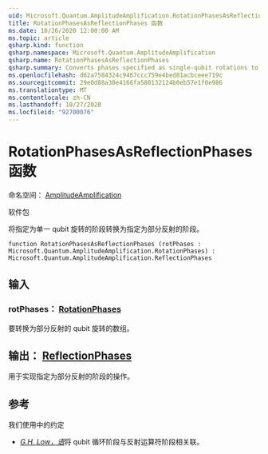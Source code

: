 ```yaml
---
uid: Microsoft.Quantum.AmplitudeAmplification.RotationPhasesAsReflectionPhases
title: RotationPhasesAsReflectionPhases 函数
ms.date: 10/26/2020 12:00:00 AM
ms.topic: article
qsharp.kind: function
qsharp.namespace: Microsoft.Quantum.AmplitudeAmplification
qsharp.name: RotationPhasesAsReflectionPhases
qsharp.summary: Converts phases specified as single-qubit rotations to phases specified as partial reflections.
ms.openlocfilehash: d62a7584324c9467ccc759e4bed81acbceee719c
ms.sourcegitcommit: 29e0d88a30e4166fa580132124b0eb57e1f0e986
ms.translationtype: MT
ms.contentlocale: zh-CN
ms.lasthandoff: 10/27/2020
ms.locfileid: "92700076"
---
```

# <a name="rotationphasesasreflectionphases-function"></a>RotationPhasesAsReflectionPhases 函数

命名空间： [AmplitudeAmplification](xref:Microsoft.Quantum.AmplitudeAmplification)

软件包 [](https://nuget.org/packages/)


将指定为单一 qubit 旋转的阶段转换为指定为部分反射的阶段。

```qsharp
function RotationPhasesAsReflectionPhases (rotPhases : Microsoft.Quantum.AmplitudeAmplification.RotationPhases) : Microsoft.Quantum.AmplitudeAmplification.ReflectionPhases
```


## <a name="input"></a>输入

### <a name="rotphases--rotationphases"></a>rotPhases： [RotationPhases](xref:Microsoft.Quantum.AmplitudeAmplification.RotationPhases)

要转换为部分反射的 qubit 旋转的数组。



## <a name="output--reflectionphases"></a>输出： [ReflectionPhases](xref:Microsoft.Quantum.AmplitudeAmplification.ReflectionPhases)

用于实现指定为部分反射的阶段的操作。

## <a name="references"></a>参考

我们使用中的约定

- [ *G.H. Low，语*](https://arxiv.org/abs/1707.05391)将 qubit 循环阶段与反射运算符阶段相关联。